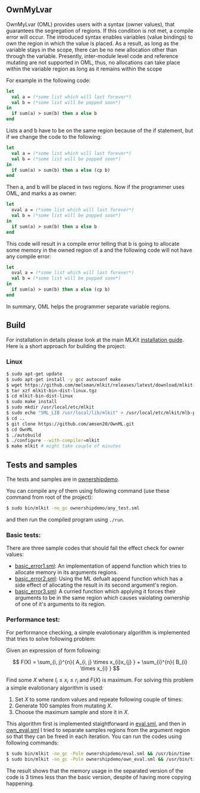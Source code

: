 ## OwnMyLvar
OwnMyLvar (OML) provides users with a syntax (owner values), that guarantees the segregation of regions. If this condition is not met, a compile error will occur.
The introduced syntax enables variables (value bindings) to own the region in which the value is placed. As a result, as long as the variable stays in the scope, there can be no new allocation other than through the variable.
Presently, inter-module level code and reference mutating are not supported in OML, thus, no allocations can take place within the variable region as long as it remains within the scope

For example in the following code:
```sml
let 
  val a = (*some list which will last forever*)
  val b = (*some list will be popped soon*)
in
  if sum(a) > sum(b) then a else b
end
```

Lists a and b have to be on the same region because of the if statement, but if we change the code to the following:

```sml
let 
  val a = (*some list which will last forever*)
  val b = (*some list will be popped soon*)
in
  if sum(a) > sum(b) then a else (cp b)
end
```

Then a, and b will be placed in two regions. Now if the programmer uses OML, and marks a as owner:

```sml
let 
  oval a = (*some list which will last forever*)
  val b = (*some list will be popped soon*)
in
  if sum(a) > sum(b) then a else b
end
```

This code will result in a compile error telling that b is going to allocate some memory in the owned region of a and the following code will not have any compile error:

```sml
let 
  oval a = (*some list which will last forever*)
  val b = (*some list will be popped soon*)
in
  if sum(a) > sum(b) then a else (cp b)
end
```

In summary, OML helps the programmer separate variable regions.


## Build

For installation in details please look at the main MLKit [installation guide](https://github.com/melsman/mlkit?tab=readme-ov-file#installation). Here is a short approach for building the project:

### Linux
```bash
$ sudo apt-get update
$ sudo apt-get install -y gcc autoconf make
$ wget https://github.com/melsman/mlkit/releases/latest/download/mlkit-bin-dist-linux.tgz
$ tar xzf mlkit-bin-dist-linux.tgz
$ cd mlkit-bin-dist-linux
$ sudo make install
$ sudo mkdir /usr/local/etc/mlkit
$ sudo echo "SML_LIB /usr/local/lib/mlkit" > /usr/local/etc/mlkit/mlb-path-map
$ cd ..
$ git clone https://github.com/amsen20/OwnML.git
$ cd OwnML
$ ./autobuild
$ ./configure --with-compiler=mlkit
$ make mlkit # might take couple of minutes
```

## Tests and samples
The tests and samples are in [ownershipdemo](/ownershipdemo).

You can compile any of them using following command (use these command from root of the project):
```bash
$ sudo bin/mlkit -no_gc ownershipdemo/any_test.sml
```
and then run the compiled program using `./run`.
### Basic tests:
There are three sample codes that should fail the effect check for owner values:
- [basic_error1.sml](/ownershipdemo/basic_error1.sml): An implementation of append function which tries to allocate memory in its arguments regions.
- [basic_error2.sml](/ownershipdemo/basic_error2.sml): Using the ML defualt append function which has a side effect of allocating the result in its second argument's region.
- [basic_error3.sml](/ownershipdemo/basic_error3.sml): A curried function which applying it forces their arguments to be in the same region which causes vaiolating ownership of one of it's arguments to its region.
### Performance test:
For performance checking, a simple evalotionary algorithm is implemented that tries to solve following problem:

Given an expression of form following:

$$ F(X) = \sum_{i, j}^{n}{ A_{i, j} \times x_{i}x_{j} } + \sum_{i}^{n}{ B_{i} \times x_{i} } $$

Find some $X$ where $l_i \leq x_i \leq r_i$ and $F(X)$ is maximum. For solving this problem a simple evalotionary algorithm is used:
1. Set $X$ to some random values and repeate following couple of times:
2. Generate $100$ samples from mutating $X$.
3. Choose the maximum sample and store it in $X$.

This algorithm first is implemented staightforward in [eval.sml](/ownershipdemo/eval.sml), and then in [own_eval.sml](/ownershipdemo/own_eval.sml) I tried to separate samples regions from the argument region so that they can be freed in each iteration.
You can run the codes using following commands:
```bash
$ sudo bin/mlkit -no_gc -Pole ownershipdemo/eval.sml && /usr/bin/time -v ./run
$ sudo bin/mlkit -no_gc -Pole ownershipdemo/own_eval.sml && /usr/bin/time -v ./run
```
The result shows that the memory usage in the separated version of the code is 3 times less than the basic version, despite of having more copying happening.
